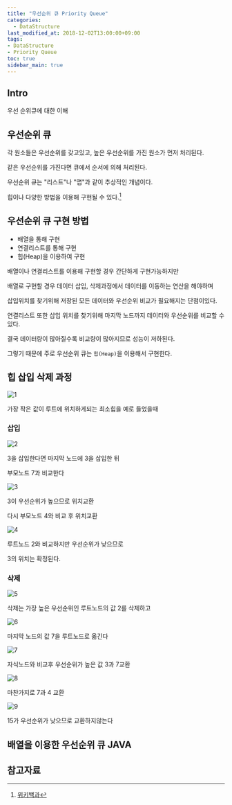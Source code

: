 ```yaml
---
title: "우선순위 큐 Priority Queue"
categories: 
  - DataStructure
last_modified_at: 2018-12-02T13:00:00+09:00
tags:
- DataStructure
- Priority Queue
toc: true
sidebar_main: true
---
```


## Intro

우선 순위큐에 대한 이해



## 우선순위 큐

각 원소들은 우선순위를 갖고있고, 높은 우선순위를 가진 원소가 먼저 처리된다.

같은 우선순위를 가진다면 큐에서 순서에 의해 처리된다.

우선순위 큐는 "리스트"나 "맵"과 같이 추상적인 개념이다.

힙이나 다양한 방법을 이용해 구현될 수 있다.[^1]

[^1]:[위키백과](https://ko.wikipedia.org/wiki/%EC%9A%B0%EC%84%A0%EC%88%9C%EC%9C%84_%ED%81%90)



## 우선순위 큐 구현 방법

* 배열을 통해 구현
* 연결리스트를 통해 구현
* 힙(Heap)을 이용하여 구현

배열이나 연결리스트를 이용해 구현할 경우 간단하게 구현가능하지만

배열로 구현할 경우 데이터 삽입, 삭제과정에서 데이터를 이동하는 연산을 해야하며

삽입위치를 찾기위해 저장된 모든 데이터와 우선순위 비교가 필요해지는 단점이있다.

연결리스트 또한 삽입 위치를 찾기위해 마지막 노드까지 데이터와 우선순위를 비교할 수있다.

결국 데이터량이 많아질수록 비교량이 많아지므로 성능이 저하된다.

그렇기 때문에 주로 우선순위 큐는 ``힙(Heap)``을 이용해서 구현한다.

[^2]:[참고블로그](http://hannom.tistory.com/36)


## 힙 삽입 삭제 과정

![1](https://github.com/lesslate/lesslate.github.io/blob/master/assets/img/DataStructure/PriorityQueue/1.png?raw=true)

가장 작은 값이 루트에 위치하게되는 최소힙을 예로 들었을때


### 삽입

![2](https://github.com/lesslate/lesslate.github.io/blob/master/assets/img/DataStructure/PriorityQueue/2.png?raw=true)

3을 삽입한다면 마지막 노드에 3을 삽입한 뒤

부모노드 7과 비교한다

![3](https://github.com/lesslate/lesslate.github.io/blob/master/assets/img/DataStructure/PriorityQueue/3.png?raw=true)


3이 우선순위가 높으므로 위치교환

다시 부모노드 4와 비교 후 위치교환

![4](https://github.com/lesslate/lesslate.github.io/blob/master/assets/img/DataStructure/PriorityQueue/4.png?raw=true)

루트노드 2와 비교하지만 우선순위가 낮으므로

3의 위치는 확정된다.

### 삭제

![5](https://github.com/lesslate/lesslate.github.io/blob/master/assets/img/DataStructure/PriorityQueue/5.png?raw=true)

삭제는 가장 높은 우선순위인 루트노드의 값 2를 삭제하고

![6](https://github.com/lesslate/lesslate.github.io/blob/master/assets/img/DataStructure/PriorityQueue/6.png?raw=true)

마지막 노드의 값 7을 루트노드로 옮긴다

![7](https://github.com/lesslate/lesslate.github.io/blob/master/assets/img/DataStructure/PriorityQueue/7.png?raw=true)

자식노드와 비교후 우선순위가 높은 값 3과 7교환

![8](https://github.com/lesslate/lesslate.github.io/blob/master/assets/img/DataStructure/PriorityQueue/8.png?raw=true)

마찬가지로 7과 4 교환

![9](https://github.com/lesslate/lesslate.github.io/blob/master/assets/img/DataStructure/PriorityQueue/9.png?raw=true)

15가 우선순위가 낮으므로 교환하지않는다

## 배열을 이용한 우선순위 큐 JAVA

<script src="https://gist.github.com/lesslate/63a8e53f51cae23a87902668cb4a5f8e.js"></script>


## 참고자료

